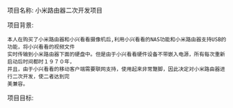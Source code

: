 项目名称: 小米路由器二次开发项目


项目背景:

	本人在购买了小米路由器和小兴看看摄像机后,利用小兴看看的NAS功能和小米路由器支持USB的功能，将小兴看看的视频文件
	实时传输到小米路由器下面的硬盘中。但是由于小兴看看硬件设备不带嵌入电源，所有每次重新启动后时间都时１９７０年，
	并且，由于小兴看看的移动客户端需要联网支持，使用起来非常蹩脚，因此决定对小米路由器进行二次开发，使二者达到完
	美兼容。

项目目标:

